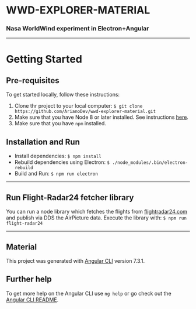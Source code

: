 # WWD-EXPLORER-MATERIAL
### Nasa WorldWind experiment in Electron+Angular

----

# Getting Started

## Pre-requisites
To get started locally, follow these instructions:
1. Clone thr project to your local computer:
   `$ git clone https://github.com/ArianoDev/wwd-explorer-material.git`
1. Make sure that you have Node 8 or later installed. See instructions [here](https://nodejs.org/en/download/).
1. Make sure that you have `npm` installed.

## Installation and Run

* Install dependencies:
   `$ npm install`
* Rebuild dependencies using Electron:
   `$ ./node_modules/.bin/electron-rebuild`
* Build and Run:
   `$ npm run electron`

----

## Run Flight-Radar24 fetcher library
You can run a node library which fetches the flights from [flightradar24.com](https://www.flightradar24.com) and publish via DDS the AirPicture data. Execute the library with:
   `$ npm run flight-radar24`

----

## Material

This project was generated with [Angular CLI](https://github.com/angular/angular-cli) version 7.3.1.

## Further help

To get more help on the Angular CLI use `ng help` or go check out the [Angular CLI README](https://github.com/angular/angular-cli/blob/master/README.md).
